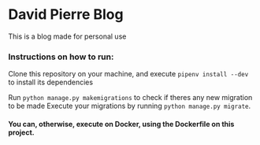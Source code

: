 # David Pierre Blog

This is a blog made for personal use

### Instructions on how to run:
Clone this repository on your machine,
and execute `pipenv install --dev` to install its dependencies

Run `python manage.py makemigrations` to check if theres any new migration to be made
Execute your migrations by running `python manage.py migrate`.

#### You can, otherwise, execute on Docker, using the Dockerfile on this project.

